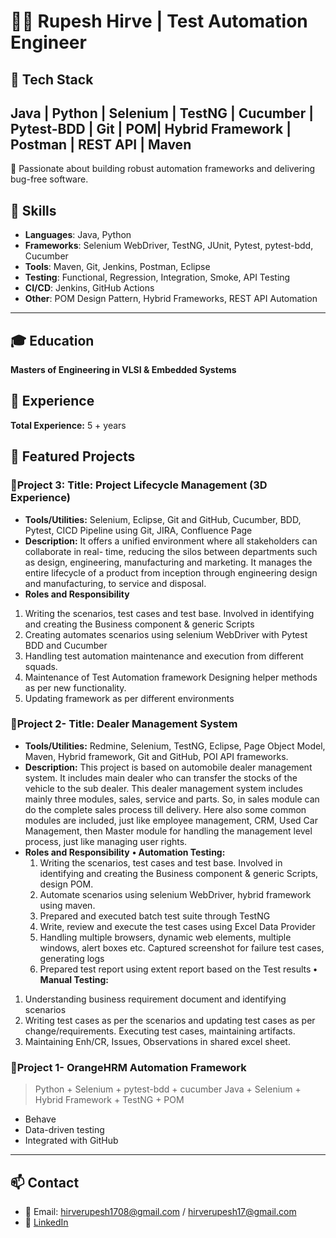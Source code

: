 # 👨‍💻 Rupesh Hirve | Test Automation Engineer

## 🔧 Tech Stack
Java | Python | Selenium | TestNG | Cucumber | Pytest-BDD | Git | POM| Hybrid Framework | Postman | REST API | Maven 
---

🚀 Passionate about building robust automation frameworks and delivering bug-free software.

## 🔧 Skills
- **Languages**: Java, Python
- **Frameworks**: Selenium WebDriver, TestNG, JUnit, Pytest, pytest-bdd, Cucumber
- **Tools**: Maven, Git, Jenkins, Postman, Eclipse
- **Testing**: Functional, Regression, Integration, Smoke, API Testing
- **CI/CD**: Jenkins, GitHub Actions
- **Other**: POM Design Pattern, Hybrid Frameworks, REST API Automation

---

## 🎓 Education
**Masters of Engineering in VLSI & Embedded Systems**

## 💼 Experience
**Total Experience:** 5 + years

## 📂 Featured Projects
### 🔹Project 3: Title: Project Lifecycle Management (3D Experience)
- **Tools/Utilities:** Selenium, Eclipse, Git and GitHub, Cucumber, BDD, Pytest, CICD Pipeline using Git, JIRA, Confluence Page
- **Description:** It offers a unified environment where all stakeholders can collaborate in real- time, reducing the silos between departments such as design, engineering, manufacturing and marketing. It manages the entire lifecycle of a product from inception through engineering design and manufacturing, to service and disposal.
- **Roles and Responsibility**
1. Writing the scenarios, test cases and test base. Involved in identifying and creating the Business component & generic Scripts
2. Creating automates scenarios using selenium WebDriver with Pytest BDD and Cucumber
3. Handling test automation maintenance and execution from different squads.
4. Maintenance of Test Automation framework Designing helper methods as per new functionality.
5. Updating framework as per different environments

### 🔹Project 2- Title: Dealer Management System ###
- **Tools/Utilities:** Redmine, Selenium, TestNG, Eclipse, Page Object Model, Maven, Hybrid framework, Git and GitHub, POI API frameworks.
- **Description:** This project is based on automobile dealer management system. It includes main dealer who can transfer the stocks of the vehicle to the sub dealer. This dealer management system includes mainly three modules, sales, service and parts. So, in sales module can do the complete sales process till delivery. Here also some common modules are included, just like employee management, CRM, Used Car Management, then Master module for handling the management level process, just like managing user rights.
- **Roles and Responsibility**
**•	Automation Testing:**
  1. Writing the scenarios, test cases and test base. Involved in identifying and creating the Business component & generic Scripts, design POM.
  2. Automate scenarios using selenium WebDriver, hybrid framework using maven.
  3. Prepared and executed batch test suite through TestNG
  4. Write, review and execute the test cases using Excel Data Provider
  5. Handling multiple browsers, dynamic web elements, multiple windows, alert boxes etc. Captured screenshot for failure test cases, generating logs
  6. Prepared test report using extent report based on the Test results
**•	Manual Testing:**
1. Understanding business requirement document and identifying scenarios
2. Writing   test cases as per	the scenarios and updating test cases as per change/requirements. Executing test cases, maintaining artifacts.
3. Maintaining Enh/CR, Issues, Observations in shared excel sheet.

### 🔹Project 1- OrangeHRM Automation Framework
> Python + Selenium + pytest-bdd + cucumber
> Java + Selenium + Hybrid Framework + TestNG + POM
- Behave
- Data-driven testing
- Integrated with GitHub
---

## 📫 Contact
- 📧 Email: hirverupesh1708@gmail.com / hirverupesh17@gmail.com
- 🔗 [LinkedIn](https://www.linkedin.com/in/rupesh-hirve/)
